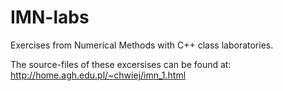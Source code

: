 # IMN-labs
Exercises from Numerical Methods with C++ class laboratories. 

The source-files of these excersises can be found at: http://home.agh.edu.pl/~chwiej/imn_1.html

